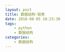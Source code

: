 ```yaml
---
layout: post
title: 数据结构-链表
date: 2018-08-05 10:23:30
tags: 
    - python
    - 数据结构
categories: 
    - 数据结构
---
```

